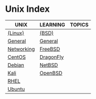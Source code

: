 # Unix Index

|UNIX|LEARNING|TOPICS|
|---|---|---|
|[(Linux)](linux-index)|[(BSD)](bsd-index)||
|[General](linux-general)|[General](unix/bsd/bsd-general) ||
|[Networking](linux-networking)|[FreeBSD](unix/bsd/bsd-freebsd)||
|[CentOS](linux-centos)|[DragonFly](unix/bsd/bsd-dragonfly)||
|[Debian](linux-debian)|[NetBSD](unix/bsd/bsd-netbsd)||
|[Kali](linux-kali)|[OpenBSD](unix/bsd/bsd-openbsd)||
|[RHEL](linux-rhel)|||
|[Ubuntu](linux-ubuntu)|||

